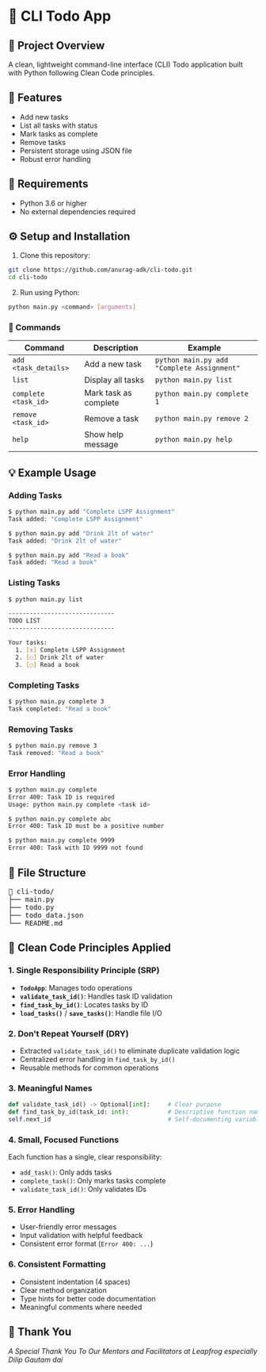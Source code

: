 # 📝 CLI Todo App

## 📌 Project Overview

A clean, lightweight command-line interface (CLI) Todo application built with Python following Clean Code principles.

## 🚀 Features

- Add new tasks
- List all tasks with status
- Mark tasks as complete
- Remove tasks
- Persistent storage using JSON file
- Robust error handling

## 🔧 Requirements

- Python 3.6 or higher
- No external dependencies required

## ⚙️ Setup and Installation

1. Clone this repository:

```bash
git clone https://github.com/anurag-adk/cli-todo.git
cd cli-todo
```

2. Run using Python:

```bash
python main.py <command> [arguments]
```

### 🎯 Commands

| Command              | Description           | Example                                    |
| -------------------- | --------------------- | ------------------------------------------ |
| `add <task_details>` | Add a new task        | `python main.py add "Complete Assignment"` |
| `list`               | Display all tasks     | `python main.py list`                      |
| `complete <task_id>` | Mark task as complete | `python main.py complete 1`                |
| `remove <task_id>`   | Remove a task         | `python main.py remove 2`                  |
| `help`               | Show help message     | `python main.py help`                      |

## 💡 Example Usage

### Adding Tasks

```bash
$ python main.py add "Complete LSPP Assignment"
Task added: "Complete LSPP Assignment"

$ python main.py add "Drink 2lt of water"
Task added: "Drink 2lt of water"

$ python main.py add "Read a book"
Task added: "Read a book"
```

### Listing Tasks

```bash
$ python main.py list

------------------------------
TODO LIST
------------------------------

Your tasks:
  1. [x] Complete LSPP Assignment
  2. [○] Drink 2lt of water
  3. [○] Read a book
```

### Completing Tasks

```bash
$ python main.py complete 3
Task completed: "Read a book"
```

### Removing Tasks

```bash
$ python main.py remove 3
Task removed: "Read a book"
```

### Error Handling

```bash
$ python main.py complete
Error 400: Task ID is required
Usage: python main.py complete <task id>

$ python main.py complete abc
Error 400: Task ID must be a positive number

$ python main.py complete 9999
Error 400: Task with ID 9999 not found
```

## 📂 File Structure

<pre>📁 cli-todo/
├── main.py
├── todo.py
├── todo_data.json
└── README.md
</pre>

## 🧹 Clean Code Principles Applied

### 1. Single Responsibility Principle (SRP)

- **`TodoApp`**: Manages todo operations
- **`validate_task_id()`**: Handles task ID validation
- **`find_task_by_id()`**: Locates tasks by ID
- **`load_tasks()`** / **`save_tasks()`**: Handle file I/O

### 2. Don't Repeat Yourself (DRY)

- Extracted `validate_task_id()` to eliminate duplicate validation logic
- Centralized error handling in `find_task_by_id()`
- Reusable methods for common operations

### 3. Meaningful Names

```python
def validate_task_id() -> Optional[int]:     # Clear purpose
def find_task_by_id(task_id: int):           # Descriptive function name
self.next_id                                 # Self-documenting variable
```

### 4. Small, Focused Functions

Each function has a single, clear responsibility:

- `add_task()`: Only adds tasks
- `complete_task()`: Only marks tasks complete
- `validate_task_id()`: Only validates IDs

### 5. Error Handling

- User-friendly error messages
- Input validation with helpful feedback
- Consistent error format (`Error 400: ...`)

### 6. Consistent Formatting

- Consistent indentation (4 spaces)
- Clear method organization
- Type hints for better code documentation
- Meaningful comments where needed

## 🙏 Thank You

_A Special Thank You To Our Mentors and Facilitators at Leapfrog especially Dilip Gautam dai_
